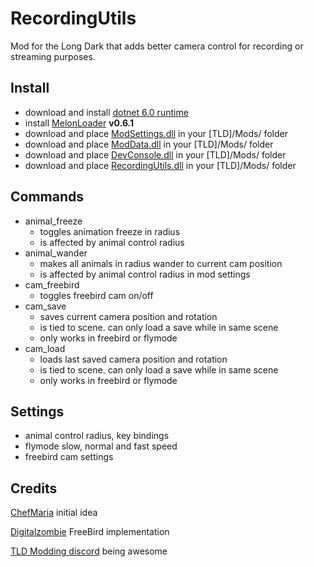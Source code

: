 # RecordingUtils
Mod for the Long Dark that adds better camera control for recording or streaming purposes.

## Install

- download and install [dotnet 6.0 runtime](https://dotnet.microsoft.com/en-us/download/dotnet/6.0)
- install [MelonLoader](https://github.com/HerpDerpinstine/MelonLoader/releases/latest/download/MelonLoader.Installer.exe) **v0.6.1**
- download and place [ModSettings.dll](https://github.com/zeobviouslyfakeacc/ModSettings/releases) in your [TLD]/Mods/ folder
- download and place [ModData.dll](https://github.com/dommrogers/ModData/releases) in your [TLD]/Mods/ folder
- download and place [DevConsole.dll](https://github.com/FINDarkside/TLD-Developer-Console/releases) in your [TLD]/Mods/ folder
- download and place [RecordingUtils.dll](https://github.com/B1gF1s4/TLD-RecordingUtils/releases) in your [TLD]/Mods/ folder

## Commands

- animal_freeze
	- toggles animation freeze in radius
	- is affected by animal control radius
- animal_wander
	- makes all animals in radius wander to current cam position
	- is affected by animal control radius in mod settings
- cam_freebird
	- toggles freebird cam on/off
- cam_save
	- saves current camera position and rotation
	- is tied to scene. can only load a save while in same scene
	- only works in freebird or flymode
- cam_load
	- loads last saved camera position and rotation
	- is tied to scene. can only load a save while in same scene
	- only works in freebird or flymode

## Settings

- animal control radius, key bindings
- flymode slow, normal and fast speed
- freebird cam settings

## Credits

[ChefMaria](https://www.twitch.tv/chefmaria) initial idea

[Digitalzombie](https://github.com/DigitalzombieTLD) FreeBird implementation

[TLD Modding discord](https://discord.gg/nb2jQez) being awesome
